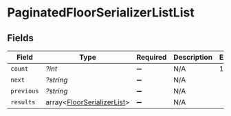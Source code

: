 # PaginatedFloorSerializerListList


## Fields

| Field                                                                    | Type                                                                     | Required                                                                 | Description                                                              | Example                                                                  |
| ------------------------------------------------------------------------ | ------------------------------------------------------------------------ | ------------------------------------------------------------------------ | ------------------------------------------------------------------------ | ------------------------------------------------------------------------ |
| `count`                                                                  | *?int*                                                                   | :heavy_minus_sign:                                                       | N/A                                                                      | 123                                                                      |
| `next`                                                                   | *?string*                                                                | :heavy_minus_sign:                                                       | N/A                                                                      |                                                                          |
| `previous`                                                               | *?string*                                                                | :heavy_minus_sign:                                                       | N/A                                                                      |                                                                          |
| `results`                                                                | array<[FloorSerializerList](../../models/shared/FloorSerializerList.md)> | :heavy_minus_sign:                                                       | N/A                                                                      |                                                                          |
